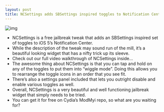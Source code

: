 ```yaml
---
layout: post
title: NCSettings adds SBSettings inspired toggles to Notification Center
---
```

![img](http://media.idownloadblog.com/wp-content/uploads/2012/03/NCSettings.jpeg)
* NCSettings is a free jailbreak tweak that adds an SBSettings inspired set of toggles to iOS 5’s Notification Center.
* While the description of the tweak may sound run of the mill, it’s a beautiful looking widget that has a nifty trick up its sleeve.
* Check out our full video walkthrough of NCSettings inside…
* The awesome thing about NCSettings is that you can tap and hold on any of the toggles to put them into “wiggle mode”. Doing this allows you to rearrange the toggle icons in an order that you see fit.
* There’s also a settings panel included that lets you outright disable and enable various toggles as well.
* Overall, NCSettings is a very beautiful and well functioning jailbreak widget that simply needs to be tried.
* You can get it for free on Cydia’s ModMyi repo, so what are you waiting for?

